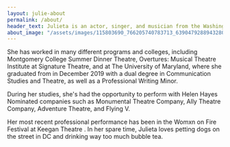 ```yaml
---
layout: julie-about
permalink: /about/
header_text: Julieta is an actor, singer, and musician from the Washington D.C. area. 
about_image: "/assets/images/115803690_766205740783713_6390479288943280595_n.jpg"
---
```

She has worked in many different programs and colleges, including Montgomery College Summer Dinner Theatre, Overtures: Musical Theatre Institute at Signature Theatre, and at The University of Maryland, where she graduated from in December 2019 with a dual degree in Communication Studies and Theatre, as well as a Professional Writing Minor.

During her studies, she's had the opportunity to perform with Helen Hayes Nominated companies such as Monumental Theatre Company, Ally Theatre Company, Adventure Theatre, and Flying V.

Her most recent professional performance has been in the Womxn on Fire Festival at Keegan Theatre . In her spare time, Julieta loves petting dogs on the street in DC and drinking way too much bubble tea.